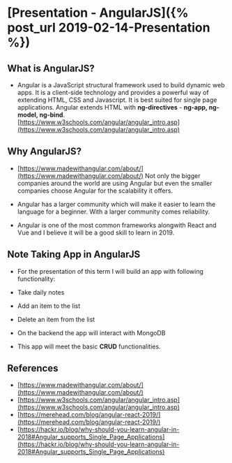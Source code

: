 # [Presentation - AngularJS]({% post_url 2019-02-14-Presentation %})

## What is AngularJS?
- Angular is a JavaScript structural framework used to build dynamic web apps. It is a client-side technology and provides a powerful way of extending HTML, CSS and Javascript. It is best suited for single page applications. Angular extends HTML with **ng-directives** - **ng-app, ng-model, ng-bind**. [https://www.w3schools.com/angular/angular_intro.asp](https://www.w3schools.com/angular/angular_intro.asp)

## Why AngularJS?

- [https://www.madewithangular.com/about/](https://www.madewithangular.com/about/)
Not only the bigger companies around the world are using Angular but even the smaller companies choose Angular for the scalability it offers.

- Angular has a larger community which will make it easier to learn the language for a beginner. With a larger community comes reliability. 

- Angular is one of the most common frameworks alongwith React and Vue and I believe it will be a good skill to learn in 2019. 

## Note Taking App in AngularJS

- For the presentation of this term I will build an app with following functionality:
 - Take daily notes
 - Add an item to the list
 - Delete an item from the list
 - On the backend the app will interact with MongoDB
 
- This app will meet the basic **CRUD** functionalities.
 

## References 
- [https://www.madewithangular.com/about/](https://www.madewithangular.com/about/)
- [https://www.w3schools.com/angular/angular_intro.asp](https://www.w3schools.com/angular/angular_intro.asp)
- [https://merehead.com/blog/angular-react-2019/](https://merehead.com/blog/angular-react-2019/)
- [https://hackr.io/blog/why-should-you-learn-angular-in-2018#Angular_supports_Single_Page_Applications](https://hackr.io/blog/why-should-you-learn-angular-in-2018#Angular_supports_Single_Page_Applications)




 
